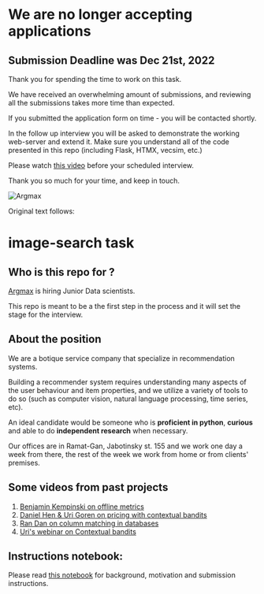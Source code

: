 
# We are no longer accepting applications
## Submission Deadline was Dec 21st, 2022
Thank you for spending the time to work on this task.

We have received an overwhelming amount of submissions, and reviewing all the submissions takes more time than expected.


If you submitted the application form on time - you will be contacted shortly.

In the follow up interview you will be asked to demonstrate the working web-server and extend it.
Make sure you understand all of the code presented in this repo (including Flask, HTMX, vecsim, etc.)

Please watch [this video](https://argmax.ml/jr2) before your scheduled interview.

Thank you so much for your time, and keep in touch.

![Argmax](https://raw.githubusercontent.com/argmaxml/image-search/master/assets/argmax.png)

Original text follows:
# image-search task
## Who is this repo for ?
[Argmax](https://www.argmaxml.com) is hiring Junior Data scientists.

This repo is meant to be a the first step in the process and it will set the stage for the interview.

## About the position
We are a botique service company that specialize in recommendation systems.

Building a recommender system requires understanding many aspects of the user behaviour and item properties, and we utilize a variety of tools to do so (such as computer vision, natural language processing, time series, etc).

An ideal candidate would be someone who is **proficient in python**, **curious** and able to do **independent research** when necessary.

Our offices are in Ramat-Gan, Jabotinsky st. 155 and we work one day a week from there, the rest of the week we work from home or from clients' premises.

## Some videos from past projects

1. [Benjamin Kempinski on offline metrics](https://www.youtube.com/watch?v=5OPa2RYL5VI)
1. [Daniel Hen & Uri Goren on pricing with contextual bandits](https://www.youtube.com/watch?v=IJtNBbINKbI)
1. [Ran Dan on column matching in databases](https://www.youtube.com/watch?v=bml3_U2RNKo)
1. [Uri's webinar on Contextual bandits](https://www.youtube.com/watch?v=7XDTYkUPN84&list=PLqkckaeDLF4IDdKltyBwx8jLaz5nwDPQU&index=16)

## Instructions notebook:
Please read [this notebook](https://github.com/argmaxml/image-search/blob/master/notebooks/explanations.ipynb) for background, motivation and submission instructions.
